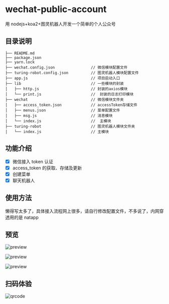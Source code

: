 # wechat-public-account

用 nodejs+koa2+图灵机器人开发一个简单的个人公众号

## 目录说明

```
├── README.md
├── package.json
├── yarn.lock
├── wechat.config.json                // 微信模块配置文件
├── turing-robot.config.json          // 图灵机器人模块配置文件
├── app.js                            // 项目启动入口
├── lib                               // 一些模块的封装
│   ├── http.js                       // 封装的axios模块
│   └── print.js                      //  封装的日志打印模块
├── wechat                            // 微信模块文件夹
│   ├── access_token.json             // accessToken存储文件
│   ├── menus.json                    // 菜单配置文件
│   ├── msg.js                        // 消息模块
│   └── index.js                      //  主模块
├── turing-robot                      // 图灵机器人模块文件夹
│   └── index.js                      // 主模块
```

## 功能介绍

- [x] 微信接入 token 认证
- [x] access_token 的获取、存储及更新
- [x] 创建菜单
- [x] 聊天机器人

## 使用方法

懒得写太多了，具体接入流程网上很多，请自行修改配置文件，不多说了，内网穿透用的是 natapp

## 预览

![preview](/images/01.png)

![preview](/images/02.png)

![preview](/images/03.png)

## 扫码体验

![qrcode](/images/qrcode.jpg)
